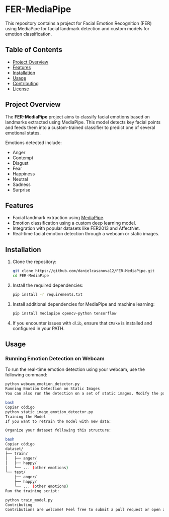 # FER-MediaPipe

This repository contains a project for Facial Emotion Recognition (FER) using MediaPipe for facial landmark detection and custom models for emotion classification.

## Table of Contents

- [Project Overview](#project-overview)
- [Features](#features)
- [Installation](#installation)
- [Usage](#usage)
- [Contributing](#contributing)
- [License](#license)

## Project Overview

The **FER-MediaPipe** project aims to classify facial emotions based on landmarks extracted using MediaPipe. This model detects key facial points and feeds them into a custom-trained classifier to predict one of several emotional states.

Emotions detected include:
- Anger
- Contempt
- Disgust
- Fear
- Happiness
- Neutral
- Sadness
- Surprise

## Features

- Facial landmark extraction using [MediaPipe](https://google.github.io/mediapipe/).
- Emotion classification using a custom deep learning model.
- Integration with popular datasets like FER2013 and AffectNet.
- Real-time facial emotion detection through a webcam or static images.

## Installation

1. Clone the repository:
    ```bash
    git clone https://github.com/danielcasanova12/FER-MediaPipe.git
    cd FER-MediaPipe
    ```

2. Install the required dependencies:
    ```bash
    pip install -r requirements.txt
    ```

3. Install additional dependencies for MediaPipe and machine learning:
    ```bash
    pip install mediapipe opencv-python tensorflow
    ```

4. If you encounter issues with `dlib`, ensure that `CMake` is installed and configured in your PATH.

## Usage

### Running Emotion Detection on Webcam

To run the real-time emotion detection using your webcam, use the following command:

```bash
python webcam_emotion_detector.py
Running Emotion Detection on Static Images
You can also run the detection on a set of static images. Modify the paths in the script to point to your image directory and run:

bash
Copiar código
python static_image_emotion_detector.py
Training the Model
If you want to retrain the model with new data:

Organize your dataset following this structure:

bash
Copiar código
dataset/
├── train/
│   ├── anger/
│   ├── happy/
│   └── ... (other emotions)
└── test/
    ├── anger/
    ├── happy/
    └── ... (other emotions)
Run the training script:

python train_model.py
Contributing
Contributions are welcome! Feel free to submit a pull request or open an issue to report bugs or suggest improvements.
